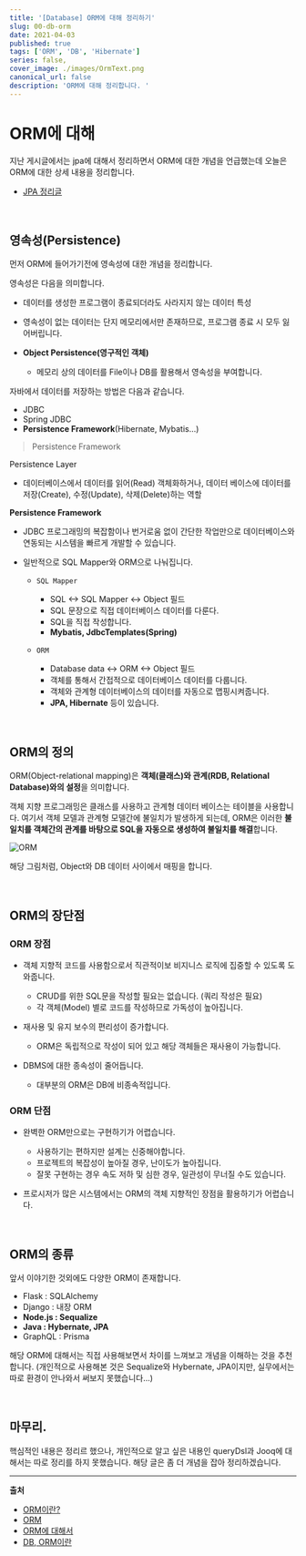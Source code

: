 ```yaml
---
title: '[Database] ORM에 대해 정리하기'
slug: 00-db-orm
date: 2021-04-03
published: true
tags: ['ORM', 'DB', 'Hibernate']
series: false,
cover_image: ./images/OrmText.png
canonical_url: false
description: 'ORM에 대해 정리합니다. '
---
```


# ORM에 대해

지난 게시글에서는 jpa에 대해서 정리하면서 ORM에 대한 개념을 언급했는데 오늘은 ORM에 대한 상세 내용을 정리합니다.

- [JPA 정리글](https://azderica.github.io/00-java-jpa/)

<br/>

## 영속성(Persistence)

먼저 ORM에 들어가기전에 영속성에 대한 개념을 정리합니다.

영속성은 다음을 의미합니다.

- 데이터를 생성한 프로그램이 종료되더라도 사라지지 않는 데이터 특성
- 영속성이 없는 데이터는 단지 메모리에서만 존재하므로, 프로그램 종료 시 모두 잃어버립니다.
- **Object Persistence(영구적인 객체)**

  - 메모리 상의 데이터를 File이나 DB를 활용해서 영속성을 부여합니다.

자바에서 데이터를 저장하는 방법은 다음과 같습니다.

- JDBC
- Spring JDBC
- **Persistence Framework**(Hibernate, Mybatis...)

> Persistence Framework

Persistence Layer

- 데이터베이스에서 데이터를 읽어(Read) 객체화하거나, 데이터 베이스에 데이터를 저장(Create), 수정(Update), 삭제(Delete)하는 역할

**Persistence Framework**

- JDBC 프로그래밍의 복잡함이나 번거로움 없이 간단한 작업만으로 데이터베이스와연동되는 시스템을 빠르게 개발할 수 있습니다.
- 일반적으로 SQL Mapper와 ORM으로 나눠집니다.

  - `SQL Mapper`

    - SQL <-> SQL Mapper <-> Object 필드
    - SQL 문장으로 직접 데이터베이스 데이터를 다룬다.
    - SQL을 직접 작성합니다.
    - **Mybatis, JdbcTemplates(Spring)**

  - `ORM`

    - Database data <-> ORM <-> Object 필드
    - 객체를 통해서 간접적으로 데이터베이스 데이터를 다룹니다.
    - 객체와 관계형 데이터베이스의 데이터를 자동으로 맵핑시켜줍니다.
    - **JPA, Hibernate** 등이 있습니다.

<br/>

## ORM의 정의

ORM(Object-relational mapping)은 **객체(클래스)와 관계(RDB, Relational Database)와의 설정**을 의미합니다.

객체 지향 프로그래밍은 클래스를 사용하고 관계형 데이터 베이스는 테이블을 사용합니다. 여기서 객체 모델과 관계형 모델간에 불일치가 발생하게 되는데, ORM은 이러한 **불일치를 객체간의 관계를 바탕으로 SQL을 자동으로 생성하여 불일치를 해결**합니다.

![ORM](https://user-images.githubusercontent.com/42582516/111995242-0ca00d80-8b5c-11eb-9662-7f60f1dfc0c7.png)

해당 그림처럼, Object와 DB 데이터 사이에서 매핑을 합니다.

<br/>

## ORM의 장단점

### ORM 장점

- 객체 지향적 코드를 사용함으로서 직관적이보 비지니스 로직에 집중할 수 있도록 도와줍니다.

  - CRUD를 위한 SQL문을 작성할 필요는 없습니다. (쿼리 작성은 필요)
  - 각 객체(Model) 별로 코드를 작성하므로 가독성이 높아집니다.

- 재사용 및 유지 보수의 편리성이 증가합니다.

  - ORM은 독립적으로 작성이 되어 있고 해당 객체들은 재사용이 가능합니다.

- DBMS에 대한 종속성이 줄어듭니다.

  - 대부분의 ORM은 DB에 비종속적입니다.

### ORM 단점

- 완벽한 ORM만으로는 구현하기가 어렵습니다.

  - 사용하기는 편하지만 설계는 신중해야합니다.
  - 프로젝트의 복잡성이 높아질 경우, 난이도가 높아집니다.
  - 잘못 구현하는 경우 속도 저하 및 심한 경우, 일관성이 무너질 수도 있습니다.

- 프로시저가 많은 시스템에서는 ORM의 객체 지향적인 장점을 활용하기가 어렵습니다.

<br/>

## ORM의 종류

앞서 이야기한 것외에도 다양한 ORM이 존재합니다.

- Flask : SQLAlchemy
- Django : 내장 ORM
- **Node.js : Sequalize**
- **Java : Hybernate, JPA**
- GraphQL : Prisma

해당 ORM에 대해서는 직접 사용해보면서 차이를 느껴보고 개념을 이해하는 것을 추천합니다. (개인적으로 사용해본 것은 Sequalize와 Hybernate, JPA이지만, 실무에서는 따로 환경이 안나와서 써보지 못했습니다...)

<br/>

## 마무리.

핵심적인 내용은 정리르 했으나, 개인적으로 알고 싶은 내용인 queryDsl과 Jooq에 대해서는 따로 정리를 하지 못했습니다. 해당 글은 좀 더 개념을 잡아 정리하겠습니다.

---

**출처**

- [ORM이란?](https://velog.io/@alskt0419/ORM%EC%97%90-%EB%8C%80%ED%95%B4%EC%84%9C...-iek4f0o3fg)
- [ORM](https://changrea.io/jpa/orm/)
- [ORM에 대해서](https://velog.io/@alskt0419/ORM%EC%97%90-%EB%8C%80%ED%95%B4%EC%84%9C...-iek4f0o3fg)
- [DB, ORM이란](https://gmlwjd9405.github.io/2019/02/01/orm.html)
